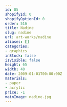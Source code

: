 ```yaml
---
id: 85
shopifyId: 0
shopifyOptionId: 0
order: 516
title: Nadine
slug: nadine
url: art-works/nadine
aliases: []
categories:
- graphics
inStock: false
isVisible: false
height: 65
width: 40
date: 2009-01-01T00:00:00Z
materials:
- paper
- acrylic
price: -1
mainImage: nadine.jpg
---
```

